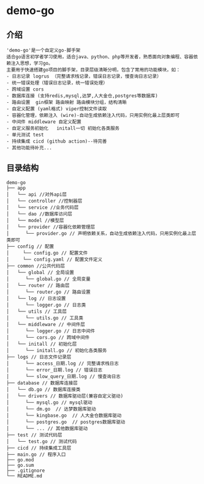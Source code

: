 # demo-go
## 介绍
    'demo-go'是一个自定义go-脚手架
    适合go语言初学者学习使用，适合java、python、php等开发者，熟悉面向对象编程、容器依赖注入思想，学习go。
    主要用于快速搭建go项目的脚手架，目录层级清晰分明，包含了常用的功能模块，如：
    - 日志记录 logrus （完整请求栈记录，错误日志记录，慢查询日志记录）
    - 统一错误处理（错误日志记录，统一错误处理）
    - 跨域设置 cors
    - 数据库连接 (支持redis,mysql,达梦,人大金仓,postgres等数据库)
    - 路由设置  gin框架 路由映射 路由模块分组，结构清晰
    - 自定义配置 (yaml格式) viper控制文件读取
    - 容器化管理，依赖注入 (wire)-自动生成依赖注入代码，只用实例化最上层类即可
    - 中间件 middleware 自定义配置   
    - 自定义服务初始化   initall一切 初始化各类服务
    - 单元测试 test
    - 持续集成 cicd (github action)--待完善
    - 其他功能待补充...
## 目录结构
```
demo-go
├── app
│   └── api //对外api层
│   └── controller //控制器层 
│   └── service //业务代码层   
│   └── dao //数据库访问层 
│   └── model //模型层
│   └── provider //容器化依赖管理层
│      └── provider.go // 声明依赖关系，自动生成依赖注入代码，只用实例化最上层类即可
├── config // 配置
│     └── config.go // 配置文件
│     └── config.yaml // 配置文件定义
├── common //公共代码层
│   └── global // 全局设置
│      └── global.go // 全局变量
│   └── router // 路由层
│      └── router.go // 路由设置
│   └── log // 日志设置
│      └── logger.go // 日志类
│   └── utils // 工具层
│      └── utils.go // 工具类
│   └── middleware // 中间件层
│      └── logger.go // 日志中间件
│      └── cors.go // 跨域中间件
│   └── initall // 初始化层
│      └── initall.go // 初始化各类服务
├── logs // 日志文件记录层
│      └── access_日期.log // 完整请求栈日志
│      └── error_日期.log // 错误日志
│      └── slow_query_日期.log // 慢查询日志
├── database // 数据库连接层
│   └── db.go // 数据库连接类
│   └── drivers // 数据库驱动层(兼容自定义驱动)
│      └── mysql.go // mysql驱动
│      └── dm.go  // 达梦数据库驱动
│      └── kingbase.go  // 人大金仓数据库驱动
│      └── postgres.go  // postgres数据库驱动
│      └── ... // 其他数据库驱动
├── test // 测试代码层
│   └── test.go // 测试代码
├── cicd // 持续集成工具层
├── main.go // 程序入口
├── go.mod
├── go.sum
├── .gitignore
└── README.md
``` 
